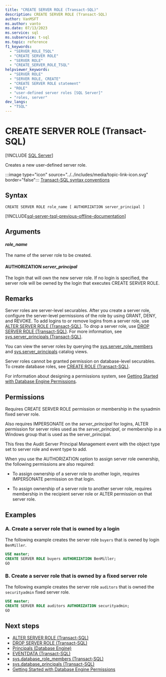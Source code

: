 ```yaml
---
title: "CREATE SERVER ROLE (Transact-SQL)"
description: CREATE SERVER ROLE (Transact-SQL)
author: VanMSFT
ms.author: vanto
ms.date: 07/13/2023
ms.service: sql
ms.subservice: t-sql
ms.topic: reference
f1_keywords:
  - "SERVER_ROLE_TSQL"
  - "CREATE SERVER ROLE"
  - "SERVER ROLE"
  - "CREATE_SERVER_ROLE_TSQL"
helpviewer_keywords:
  - "SERVER ROLE"
  - "SERVER ROLE, CREATE"
  - "CREATE SERVER ROLE statement"
  - "ROLE"
  - "user-defined server roles [SQL Server]"
  - "roles, server"
dev_langs:
  - "TSQL"
---
```

# CREATE SERVER ROLE (Transact-SQL)
[!INCLUDE [SQL Server](../../includes/applies-to-version/sql-asdbmi.md)]

  Creates a new user-defined server role.  
  
 :::image type="icon" source="../../includes/media/topic-link-icon.svg" border="false"::: [Transact-SQL syntax conventions](../../t-sql/language-elements/transact-sql-syntax-conventions-transact-sql.md)  
  
## Syntax
  
```syntaxsql  
CREATE SERVER ROLE role_name [ AUTHORIZATION server_principal ]  
```  
  
[!INCLUDE[sql-server-tsql-previous-offline-documentation](../../includes/sql-server-tsql-previous-offline-documentation.md)]

## Arguments

#### *role_name*
 The name of the server role to be created.  
  
#### AUTHORIZATION *server_principal*
 The login that will own the new server role. If no login is specified, the server role will be owned by the login that executes CREATE SERVER ROLE.  
  
## Remarks

 Server roles are server-level securables. After you create a server role, configure the server-level permissions of the role by using GRANT, DENY, and REVOKE. To add logins to or remove logins from a server role, use [ALTER SERVER ROLE (Transact-SQL)](../../t-sql/statements/alter-server-role-transact-sql.md). To drop a server role, use [DROP SERVER ROLE (Transact-SQL)](../../t-sql/statements/drop-server-role-transact-sql.md). For more information, see [sys.server_principals (Transact-SQL)](../../relational-databases/system-catalog-views/sys-server-principals-transact-sql.md).  
  
 You can view the server roles by querying the [sys.server_role_members](../../relational-databases/system-catalog-views/sys-server-role-members-transact-sql.md) and [sys.server_principals](../../relational-databases/system-catalog-views/sys-server-principals-transact-sql.md) catalog views.  
  
 Server roles cannot be granted permission on database-level securables. To create database roles, see [CREATE ROLE (Transact-SQL)](../../t-sql/statements/create-role-transact-sql.md).  
  
 For information about designing a permissions system, see [Getting Started with Database Engine Permissions](../../relational-databases/security/authentication-access/getting-started-with-database-engine-permissions.md).  
  
## Permissions
 Requires CREATE SERVER ROLE permission or membership in the sysadmin fixed server role.  
  
 Also requires IMPERSONATE on the *server_principal* for logins, ALTER permission for server roles used as the *server_principal*, or membership in a Windows group that is used as the server_principal.  
  
 This fires the Audit Server Principal Management event with the object type set to server role and event type to add.  
  
 When you use the AUTHORIZATION option to assign server role ownership, the following permissions are also required:  
  
-   To assign ownership of a server role to another login, requires IMPERSONATE permission on that login.  
  
-   To assign ownership of a server role to another server role, requires membership in the recipient server role or ALTER permission on that server role.  
  
## Examples
  
### A. Create a server role that is owned by a login

 The following example creates the server role `buyers` that is owned by login `BenMiller`.  
  
```sql  
USE master;  
CREATE SERVER ROLE buyers AUTHORIZATION BenMiller;  
GO  
```  
  
### B. Create a server role that is owned by a fixed server role

 The following example creates the server role `auditors` that is owned the `securityadmin` fixed server role.  
  
```sql  
USE master;  
CREATE SERVER ROLE auditors AUTHORIZATION securityadmin;  
GO  
```  
  
## Next steps

- [ALTER SERVER ROLE (Transact-SQL)](alter-server-role-transact-sql.md)
- [DROP SERVER ROLE (Transact-SQL)](../../t-sql/statements/drop-server-role-transact-sql.md)
- [Principals (Database Engine)](../../relational-databases/security/authentication-access/principals-database-engine.md)
- [EVENTDATA (Transact-SQL)](../../t-sql/functions/eventdata-transact-sql.md)
- [sys.database_role_members (Transact-SQL)](../../relational-databases/system-catalog-views/sys-database-role-members-transact-sql.md)
- [sys.database_principals (Transact-SQL)](../../relational-databases/system-catalog-views/sys-database-principals-transact-sql.md)
- [Getting Started with Database Engine Permissions](../../relational-databases/security/authentication-access/getting-started-with-database-engine-permissions.md)